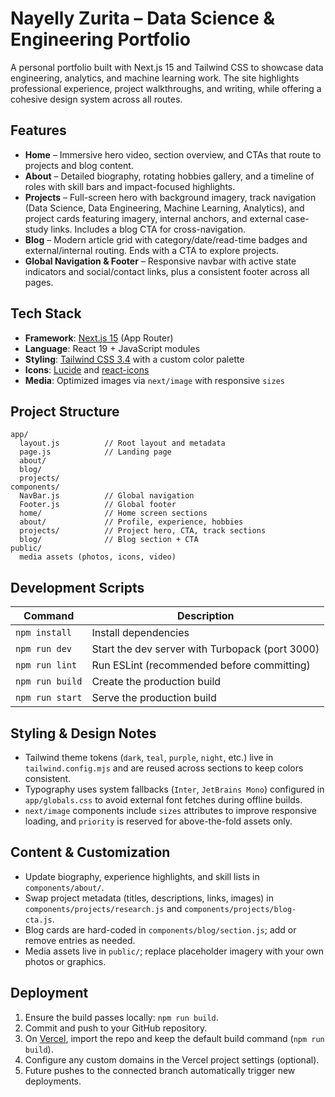 # Nayelly Zurita – Data Science & Engineering Portfolio

A personal portfolio built with Next.js 15 and Tailwind CSS to showcase data engineering, analytics, and machine learning work. The site highlights professional experience, project walkthroughs, and writing, while offering a cohesive design system across all routes.

## Features

- **Home** – Immersive hero video, section overview, and CTAs that route to projects and blog content.
- **About** – Detailed biography, rotating hobbies gallery, and a timeline of roles with skill bars and impact-focused highlights.
- **Projects** – Full-screen hero with background imagery, track navigation (Data Science, Data Engineering, Machine Learning, Analytics), and project cards featuring imagery, internal anchors, and external case-study links. Includes a blog CTA for cross-navigation.
- **Blog** – Modern article grid with category/date/read-time badges and external/internal routing. Ends with a CTA to explore projects.
- **Global Navigation & Footer** – Responsive navbar with active state indicators and social/contact links, plus a consistent footer across all pages.

## Tech Stack

- **Framework**: [Next.js 15](https://nextjs.org/) (App Router)
- **Language**: React 19 + JavaScript modules
- **Styling**: [Tailwind CSS 3.4](https://tailwindcss.com/) with a custom color palette
- **Icons**: [Lucide](https://lucide.dev/) and [react-icons](https://react-icons.github.io/react-icons/)
- **Media**: Optimized images via `next/image` with responsive `sizes`

## Project Structure

```
app/
  layout.js          // Root layout and metadata
  page.js            // Landing page
  about/
  blog/
  projects/
components/
  NavBar.js          // Global navigation
  Footer.js          // Global footer
  home/              // Home screen sections
  about/             // Profile, experience, hobbies
  projects/          // Project hero, CTA, track sections
  blog/              // Blog section + CTA
public/
  media assets (photos, icons, video)
```

## Development Scripts

| Command         | Description                                   |
|-----------------|-----------------------------------------------|
| `npm install`   | Install dependencies                          |
| `npm run dev`   | Start the dev server with Turbopack (port 3000) |
| `npm run lint`  | Run ESLint (recommended before committing)     |
| `npm run build` | Create the production build                    |
| `npm run start` | Serve the production build                     |

## Styling & Design Notes

- Tailwind theme tokens (`dark`, `teal`, `purple`, `night`, etc.) live in `tailwind.config.mjs` and are reused across sections to keep colors consistent.
- Typography uses system fallbacks (`Inter`, `JetBrains Mono`) configured in `app/globals.css` to avoid external font fetches during offline builds.
- `next/image` components include `sizes` attributes to improve responsive loading, and `priority` is reserved for above-the-fold assets only.

## Content & Customization

- Update biography, experience highlights, and skill lists in `components/about/`.
- Swap project metadata (titles, descriptions, links, images) in `components/projects/research.js` and `components/projects/blog-cta.js`.
- Blog cards are hard-coded in `components/blog/section.js`; add or remove entries as needed.
- Media assets live in `public/`; replace placeholder imagery with your own photos or graphics.

## Deployment

1. Ensure the build passes locally: `npm run build`.
2. Commit and push to your GitHub repository.
3. On [Vercel](https://vercel.com), import the repo and keep the default build command (`npm run build`).
4. Configure any custom domains in the Vercel project settings (optional).
5. Future pushes to the connected branch automatically trigger new deployments.


